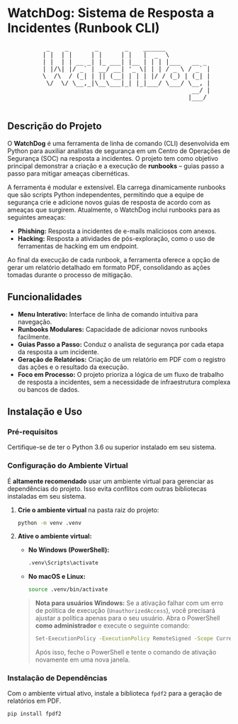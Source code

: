 # WatchDog: Sistema de Resposta a Incidentes (Runbook CLI)

<div align="center">
    <pre>
     _    _       _       _    ______            
    | |  | |     | |     | |   |  _  \           
    | |  | | __ _| |_ ___| |__ | | | |___   __ _ 
    | |/\| |/ _` | __/ __| '_ \| | | / _ \ / _` |
    \  /\  / (_| | || (__| | | | |/ / (_) | (_| |
     \/  \/ \__,_|\__\___|_| |_|___/ \___/ \__, |
                                            __/ |
                                           |___/ 
    </pre>
</div>

## Descrição do Projeto

O **WatchDog** é uma ferramenta de linha de comando (CLI) desenvolvida em Python para auxiliar analistas de segurança em um Centro de Operações de Segurança (SOC) na resposta a incidentes. O projeto tem como objetivo principal demonstrar a criação e a execução de **runbooks** – guias passo a passo para mitigar ameaças cibernéticas.

A ferramenta é modular e extensível. Ela carrega dinamicamente runbooks que são scripts Python independentes, permitindo que a equipe de segurança crie e adicione novos guias de resposta de acordo com as ameaças que surgirem. Atualmente, o WatchDog inclui runbooks para as seguintes ameaças:

-   **Phishing:** Resposta a incidentes de e-mails maliciosos com anexos.
-   **Hacking:** Resposta a atividades de pós-exploração, como o uso de ferramentas de hacking em um endpoint.

Ao final da execução de cada runbook, a ferramenta oferece a opção de gerar um relatório detalhado em formato PDF, consolidando as ações tomadas durante o processo de mitigação.

## Funcionalidades

-   **Menu Interativo:** Interface de linha de comando intuitiva para navegação.
-   **Runbooks Modulares:** Capacidade de adicionar novos runbooks facilmente.
-   **Guias Passo a Passo:** Conduz o analista de segurança por cada etapa da resposta a um incidente.
-   **Geração de Relatórios:** Criação de um relatório em PDF com o registro das ações e o resultado da execução.
-   **Foco em Processo:** O projeto prioriza a lógica de um fluxo de trabalho de resposta a incidentes, sem a necessidade de infraestrutura complexa ou bancos de dados.

## Instalação e Uso

### Pré-requisitos

Certifique-se de ter o Python 3.6 ou superior instalado em seu sistema.

### Configuração do Ambiente Virtual

É **altamente recomendado** usar um ambiente virtual para gerenciar as dependências do projeto. Isso evita conflitos com outras bibliotecas instaladas em seu sistema.

1.  **Crie o ambiente virtual** na pasta raiz do projeto:
    ```bash
    python -m venv .venv
    ```

2.  **Ative o ambiente virtual:**
    * **No Windows (PowerShell):**
        ```bash
        .venv\Scripts\activate
        ```
    * **No macOS e Linux:**
        ```bash
        source .venv/bin/activate
        ```

    > **Nota para usuários Windows:** Se a ativação falhar com um erro de política de execução (`UnauthorizedAccess`), você precisará ajustar a política apenas para o seu usuário. Abra o PowerShell **como administrador** e execute o seguinte comando:
    >
    > ```bash
    > Set-ExecutionPolicy -ExecutionPolicy RemoteSigned -Scope CurrentUser
    > ```
    >
    > Após isso, feche o PowerShell e tente o comando de ativação novamente em uma nova janela.

### Instalação de Dependências

Com o ambiente virtual ativo, instale a biblioteca `fpdf2` para a geração de relatórios em PDF.
```bash
pip install fpdf2